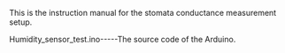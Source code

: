 This is the instruction manual for the stomata conductance measurement setup. 



Humidity_sensor_test.ino-----The source code of the Arduino. 



